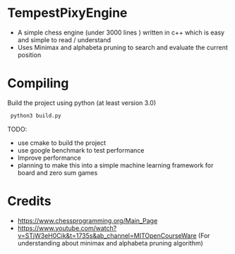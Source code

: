 
# TempestPixyEngine
- A simple chess engine (under 3000 lines ) written in c++  which is easy and simple to read / understand
- Uses Minimax and alphabeta pruning to search and evaluate the current position
# Compiling
Build the project using python (at least version 3.0)
```sh
 python3 build.py
```
TODO:
- use cmake to build the project
- use google benchmark to test performance
- Improve performance
- planning to make this into a simple machine learning framework for board and zero sum games 

# Credits
- https://www.chessprogramming.org/Main_Page
- https://www.youtube.com/watch?v=STjW3eH0Cik&t=1735s&ab_channel=MITOpenCourseWare (For understanding about minimax and alphabeta pruning algorithm)
